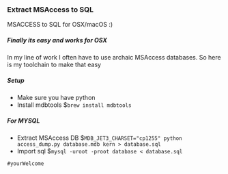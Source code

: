### Extract MSAccess to SQL
MSACCESS to SQL for OSX/macOS :)

##### Finally its easy and works for OSX
In my line of work I often have to use archaic MSAccess databases. So here is my toolchain to make that easy

##### Setup
- Make sure you have python
- Install mdbtools $`brew install mdbtools`

##### For MYSQL
- Extract MSAccess DB $`MDB_JET3_CHARSET="cp1255" python access_dump.py database.mdb kern > database.sql`
- Import sql $`mysql -uroot -proot database < database.sql`


`#yourWelcome`
